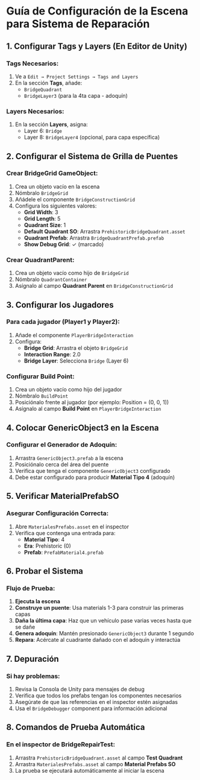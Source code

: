 # Guía de Configuración de la Escena para Sistema de Reparación

## 1. Configurar Tags y Layers (En Editor de Unity)

### Tags Necesarios:
1. Ve a `Edit → Project Settings → Tags and Layers`
2. En la sección **Tags**, añade:
   - `BridgeQuadrant`
   - `BridgeLayer3` (para la 4ta capa - adoquín)

### Layers Necesarios:
1. En la sección **Layers**, asigna:
   - Layer 6: `Bridge`
   - Layer 8: `BridgeLayer4` (opcional, para capa específica)

## 2. Configurar el Sistema de Grilla de Puentes

### Crear BridgeGrid GameObject:
1. Crea un objeto vacío en la escena
2. Nómbralo `BridgeGrid`
3. Añádele el componente `BridgeConstructionGrid`
4. Configura los siguientes valores:
   - **Grid Width**: 3
   - **Grid Length**: 5
   - **Quadrant Size**: 1
   - **Default Quadrant SO**: Arrastra `PrehistoricBridgeQuadrant.asset`
   - **Quadrant Prefab**: Arrastra `BridgeQuadrantPrefab.prefab`
   - **Show Debug Grid**: ✓ (marcado)

### Crear QuadrantParent:
1. Crea un objeto vacío como hijo de `BridgeGrid`
2. Nómbralo `QuadrantContainer`
3. Asígnalo al campo **Quadrant Parent** en `BridgeConstructionGrid`

## 3. Configurar los Jugadores

### Para cada jugador (Player1 y Player2):
1. Añade el componente `PlayerBridgeInteraction`
2. Configura:
   - **Bridge Grid**: Arrastra el objeto `BridgeGrid`
   - **Interaction Range**: 2.0
   - **Bridge Layer**: Selecciona `Bridge` (Layer 6)

### Configurar Build Point:
1. Crea un objeto vacío como hijo del jugador
2. Nómbralo `BuildPoint`
3. Posiciónalo frente al jugador (por ejemplo: Position = (0, 0, 1))
4. Asígnalo al campo **Build Point** en `PlayerBridgeInteraction`

## 4. Colocar GenericObject3 en la Escena

### Configurar el Generador de Adoquín:
1. Arrastra `GenericObject3.prefab` a la escena
2. Posiciónalo cerca del área del puente
3. Verifica que tenga el componente `GenericObject3` configurado
4. Debe estar configurado para producir **Material Tipo 4** (adoquín)

## 5. Verificar MaterialPrefabSO

### Asegurar Configuración Correcta:
1. Abre `MaterialesPrefabs.asset` en el inspector
2. Verifica que contenga una entrada para:
   - **Material Tipo**: 4
   - **Era**: Prehistoric (0)
   - **Prefab**: `PrefabMaterial4.prefab`

## 6. Probar el Sistema

### Flujo de Prueba:
1. **Ejecuta la escena**
2. **Construye un puente**: Usa materials 1-3 para construir las primeras capas
3. **Daña la última capa**: Haz que un vehículo pase varias veces hasta que se dañe
4. **Genera adoquín**: Mantén presionado `GenericObject3` durante 1 segundo
5. **Repara**: Acércate al cuadrante dañado con el adoquín y interactúa

## 7. Depuración

### Si hay problemas:
1. Revisa la Consola de Unity para mensajes de debug
2. Verifica que todos los prefabs tengan los componentes necesarios
3. Asegúrate de que las referencias en el inspector estén asignadas
4. Usa el `BridgeDebugger` component para información adicional

## 8. Comandos de Prueba Automática

### En el inspector de BridgeRepairTest:
1. Arrastra `PrehistoricBridgeQuadrant.asset` al campo **Test Quadrant**
2. Arrastra `MaterialesPrefabs.asset` al campo **Material Prefabs SO**
3. La prueba se ejecutará automáticamente al iniciar la escena
